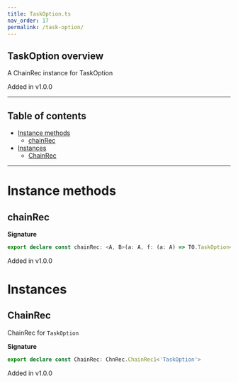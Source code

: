 ```yaml
---
title: TaskOption.ts
nav_order: 17
permalink: /task-option/
---
```


## TaskOption overview

A ChainRec instance for TaskOption

Added in v1.0.0

---

<h2 class="text-delta">Table of contents</h2>

- [Instance methods](#instance-methods)
  - [chainRec](#chainrec)
- [Instances](#instances)
  - [ChainRec](#chainrec)

---

# Instance methods

## chainRec

**Signature**

```ts
export declare const chainRec: <A, B>(a: A, f: (a: A) => TO.TaskOption<E.Either<A, B>>) => TO.TaskOption<B>
```

Added in v1.0.0

# Instances

## ChainRec

ChainRec for `TaskOption`

**Signature**

```ts
export declare const ChainRec: ChnRec.ChainRec1<'TaskOption'>
```

Added in v1.0.0
